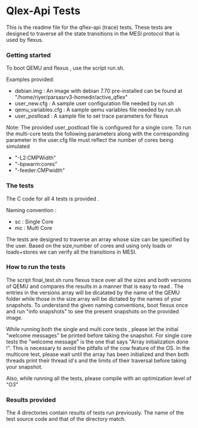 # Qlex-Api Tests

This is the readme file for the qflex-api (trace) tests. 
These tests are designed to traverse all the state transitions in the MESI protocol that is used by flexus.

### Getting started

To boot QEMU and flexus , use the script run.sh.

Examples provided:
  - debian.img :  An image with debian 7.70 pre-installed can be found at "/home/riyer/parsasrv3-homedir/active_qflex"
  - user_new.cfg : A sample user configuration file needed by run.sh
  - qemu_variables.cfg : A sample qemu variables file needed by run.sh
  - user_postload : A sample file to set trace parameters for flexus


Note: The provided user_postload file is configured for a single core. To run the multi-core tests the following parameters along with the corresponding parameter in the user.cfg file must reflect the number of cores being simulated

  - "-L2:CMPWidth"
  - "-bpwarm:cores"
  - "-feeder:CMPwidth"
  
### The tests
The C code for all 4 tests is provided .

Naming convention :

- sc :  Single Core
- mc :  Multi Core

The tests are designed to traverse an array whose size can be specified by the user. Based on the size,number of cores and using only loads or loads+stores we can verify all the transitions in MESI.

### How to run the tests 


The script final_test.sh runs flexus trace over all the sizes and both versions of QEMU and compares the results in a manner that is easy to read . The entries in the versions array will be dicatated by the name of the QEMU folder while those in the size array will be dictated by the names of your snapshots. To understand the given naming conventions, boot flexus once and run "info snapshots" to see the present snapshots on the provided image.

While running both the single and multi core tests , please let the initial "welcome messages" be printed before taking the snapshot. For single core tests the "welcome message" is the one that says "Array initialization done !". This is necessary to avoid the pitfalls of the cow feature of the OS.
In the multicore test, please wait until the array has been initialized and then both threads print their thread id's and the limits of their traversal before taking your snapshot.

Also, while running all the tests, please compile with an optimization level of "O3"


### Results provided


The 4 directories contain results of tests run previously. The name of the test source code and that of the directory match.


